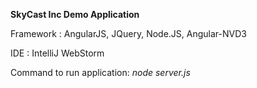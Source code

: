 **SkyCast Inc Demo Application**

Framework : AngularJS, JQuery, Node.JS, Angular-NVD3

IDE : IntelliJ WebStorm

Command to run application: *node server.js*
